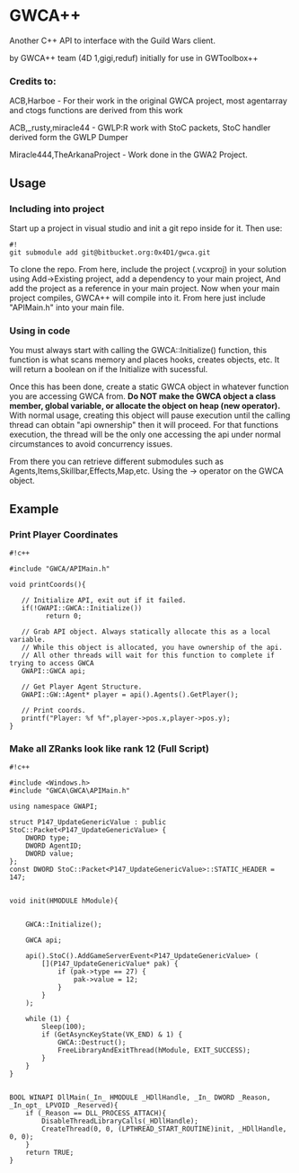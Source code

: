 # GWCA++ #

Another C++ API to interface with the Guild Wars client.

by GWCA++ team (4D 1,gigi,reduf) initially for use in GWToolbox++

### Credits to: ###

ACB,Harboe - For their work in the original GWCA project, most agentarray and ctogs functions are derived from this work

ACB,_rusty,miracle44 - GWLP:R work with StoC packets, StoC handler derived form the GWLP Dumper

Miracle444,TheArkanaProject - Work done in the GWA2 Project.


## Usage ##

### Including into project ###

Start up a project in visual studio and init a git repo inside for it. Then use:

```
#!
git submodule add git@bitbucket.org:0x4D1/gwca.git
```

To clone the repo. From here, include the project (.vcxproj) in your solution using Add->Existing project, add a dependency to your main project, And add the project as a reference in your main project. Now when your main project compiles, GWCA++ will compile into it. From here just include "APIMain.h" into your main file.

### Using in code ###

You must always start with calling the GWCA::Initialize() function, this function is what scans memory and places hooks, creates objects, etc. It will return a boolean on if the Initialize with sucessful.

Once this has been done, create a static GWCA object in whatever function you are accessing GWCA from. **Do NOT make the GWCA object a class member, global variable, or allocate the object on heap (new operator).** With normal usage, creating this object will pause execution until the calling thread can obtain "api ownership" then it will proceed. For that functions execution, the thread will be the only one accessing the api under normal circumstances to avoid concurrency issues.

From there you can retrieve different submodules such as Agents,Items,Skillbar,Effects,Map,etc. Using the -> operator on the GWCA object.

## Example ##

### Print Player Coordinates ###


```
#!c++

#include "GWCA/APIMain.h"

void printCoords(){

   // Initialize API, exit out if it failed.
   if(!GWAPI::GWCA::Initialize())
         return 0;

   // Grab API object. Always statically allocate this as a local variable.
   // While this object is allocated, you have ownership of the api.
   // All other threads will wait for this function to complete if trying to access GWCA
   GWAPI::GWCA api;

   // Get Player Agent Structure.
   GWAPI::GW::Agent* player = api().Agents().GetPlayer();

   // Print coords.
   printf("Player: %f %f",player->pos.x,player->pos.y);
}
```

### Make all ZRanks look like rank 12 (Full Script) ###


```
#!c++

#include <Windows.h>
#include "GWCA\GWCA\APIMain.h"

using namespace GWAPI;

struct P147_UpdateGenericValue : public StoC::Packet<P147_UpdateGenericValue> {
	DWORD type;
	DWORD AgentID;
	DWORD value;
};
const DWORD StoC::Packet<P147_UpdateGenericValue>::STATIC_HEADER = 147;


void init(HMODULE hModule){


	GWCA::Initialize();

	GWCA api;

	api().StoC().AddGameServerEvent<P147_UpdateGenericValue> (
		[](P147_UpdateGenericValue* pak) {
			if (pak->type == 27) {
				pak->value = 12;
			}
		}
	);

	while (1) {
		Sleep(100);
		if (GetAsyncKeyState(VK_END) & 1) {
			GWCA::Destruct();
			FreeLibraryAndExitThread(hModule, EXIT_SUCCESS);
		}
	}
}


BOOL WINAPI DllMain(_In_ HMODULE _HDllHandle, _In_ DWORD _Reason, _In_opt_ LPVOID _Reserved){
	if (_Reason == DLL_PROCESS_ATTACH){
		DisableThreadLibraryCalls(_HDllHandle);
		CreateThread(0, 0, (LPTHREAD_START_ROUTINE)init, _HDllHandle, 0, 0);
	}
	return TRUE;
}
```